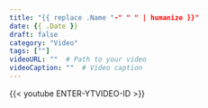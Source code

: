 ```yaml
---
title: "{{ replace .Name "-" " " | humanize }}"
date: {{ .Date }}
draft: false
category: "Video"
tags: [""]
videoURL: ""  # Path to your video
videoCaption: ""  # Video caption
---
```

{{< youtube ENTER-YTVIDEO-ID >}}